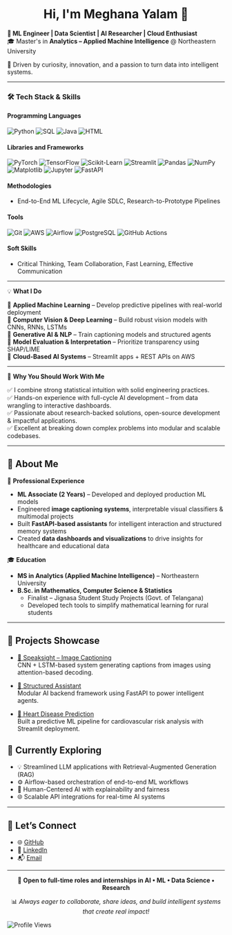 <h1 align="center">Hi, I'm Meghana Yalam 👋</h1>

**🚀 ML Engineer | Data Scientist | AI Researcher | Cloud Enthusiast**  
🎓 Master's in **Analytics – Applied Machine Intelligence** @ Northeastern University  

📌 Driven by curiosity, innovation, and a passion to turn data into intelligent systems.

---

### 🛠 **Tech Stack & Skills**

#### **Programming Languages**  
![Python](https://img.shields.io/badge/Python-3776AB?style=for-the-badge&logo=python&logoColor=white)
![SQL](https://img.shields.io/badge/SQL-4479A1?style=for-the-badge&logo=postgresql&logoColor=white)
![Java](https://img.shields.io/badge/Java-ED8B00?style=for-the-badge&logo=java&logoColor=white)
![HTML](https://img.shields.io/badge/HTML-E34F26?style=for-the-badge&logo=html5&logoColor=white)

#### **Libraries and Frameworks**  
![PyTorch](https://img.shields.io/badge/PyTorch-EE4C2C?style=for-the-badge&logo=pytorch&logoColor=white)
![TensorFlow](https://img.shields.io/badge/TensorFlow-FF6F00?style=for-the-badge&logo=tensorflow&logoColor=white)
![Scikit-Learn](https://img.shields.io/badge/Scikit--Learn-F7931E?style=for-the-badge&logo=scikit-learn&logoColor=white)
![Streamlit](https://img.shields.io/badge/Streamlit-FF4B4B?style=for-the-badge&logo=streamlit&logoColor=white)
![Pandas](https://img.shields.io/badge/Pandas-150458?style=for-the-badge&logo=pandas&logoColor=white)
![NumPy](https://img.shields.io/badge/Numpy-013243?style=for-the-badge&logo=numpy&logoColor=white)
![Matplotlib](https://img.shields.io/badge/Matplotlib-008080?style=for-the-badge&logo=python&logoColor=white)
![Jupyter](https://img.shields.io/badge/Jupyter-F37626?style=for-the-badge&logo=jupyter&logoColor=white)
![FastAPI](https://img.shields.io/badge/FastAPI-009688?style=for-the-badge&logo=fastapi&logoColor=white)

#### **Methodologies**  
- End-to-End ML Lifecycle, Agile SDLC, Research-to-Prototype Pipelines

#### **Tools**  
![Git](https://img.shields.io/badge/Git-F05032?style=for-the-badge&logo=git&logoColor=white)
![AWS](https://img.shields.io/badge/AWS-232F3E?style=for-the-badge&logo=amazon-aws&logoColor=white)
![Airflow](https://img.shields.io/badge/Airflow-017CEE?style=for-the-badge&logo=apache-airflow&logoColor=white)
![PostgreSQL](https://img.shields.io/badge/PostgreSQL-336791?style=for-the-badge&logo=postgresql&logoColor=white)
![GitHub Actions](https://img.shields.io/badge/GitHub_Actions-2088FF?style=for-the-badge&logo=github-actions&logoColor=white)

#### **Soft Skills**  
- Critical Thinking, Team Collaboration, Fast Learning, Effective Communication

---

💡 **What I Do**

🔹 **Applied Machine Learning** – Develop predictive pipelines with real-world deployment  
🔹 **Computer Vision & Deep Learning** – Build robust vision models with CNNs, RNNs, LSTMs  
🔹 **Generative AI & NLP** – Train captioning models and structured agents  
🔹 **Model Evaluation & Interpretation** – Prioritize transparency using SHAP/LIME  
🔹 **Cloud-Based AI Systems** – Streamlit apps + REST APIs on AWS  

---

🎯 **Why You Should Work With Me**

✅ I combine strong statistical intuition with solid engineering practices.  
✅ Hands-on experience with full-cycle AI development – from data wrangling to interactive dashboards.  
✅ Passionate about research-backed solutions, open-source development & impactful applications.  
✅ Excellent at breaking down complex problems into modular and scalable codebases.

---

## 🌟 About Me

💼 **Professional Experience**  
- **ML Associate (2 Years)** – Developed and deployed production ML models  
- Engineered **image captioning systems**, interpretable visual classifiers & multimodal projects  
- Built **FastAPI-based assistants** for intelligent interaction and structured memory systems  
- Created **data dashboards and visualizations** to drive insights for healthcare and educational data  

🎓 **Education**  
- **MS in Analytics (Applied Machine Intelligence)** – Northeastern University  
- **B.Sc. in Mathematics, Computer Science & Statistics**  
  - Finalist – Jignasa Student Study Projects (Govt. of Telangana)  
  - Developed tech tools to simplify mathematical learning for rural students

---

## 🚀 Projects Showcase

- [💬 Speaksight – Image Captioning](https://github.com/Meghanayalam/Speaksight)  
  CNN + LSTM-based system generating captions from images using attention-based decoding.

- [🧠 Structured Assistant](https://github.com/Meghanayalam/structured_assistant)  
  Modular AI backend framework using FastAPI to power intelligent agents.

- [💓 Heart Disease Prediction](https://github.com/Meghanayalam/Heart-disease-prediction)  
  Built a predictive ML pipeline for cardiovascular risk analysis with Streamlit deployment.



## 🌱 Currently Exploring

- 💡 Streamlined LLM applications with Retrieval-Augmented Generation (RAG)  
- ⚙️ Airflow-based orchestration of end-to-end ML workflows  
- 🤝 Human-Centered AI with explainability and fairness  
- 🌐 Scalable API integrations for real-time AI systems

---

## 🤝 Let’s Connect

- 🌐 [GitHub](https://github.com/Meghanayalam)  
- 💼 [LinkedIn](https://www.linkedin.com/in/meghanayalam)  
- 📬 [Email](mailto:yalammeghana@gmail.com)

---

<p align="center">
  🚀 <b>Open to full-time roles and internships in AI • ML • Data Science • Research</b>  
</p>

<p align="center">
  📊 <i>Always eager to collaborate, share ideas, and build intelligent systems that create real impact!</i>
</p>

![Profile Views](https://komarev.com/ghpvc/?username=Meghanayalam&color=blue&style=flat)

